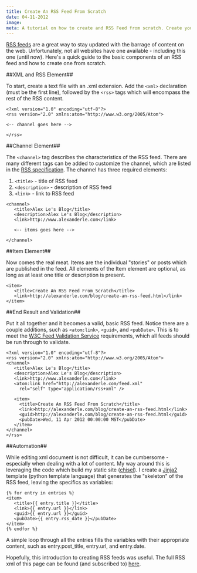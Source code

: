 ```yaml
---
title: Create An RSS Feed From Scratch
date: 04-11-2012
image:
meta: A tutorial on how to create and RSS Feed from scratch. Create your own rss.xml file.
---
```


[RSS feeds][1] are a great way to stay updated with the barrage of content on the web. Unfortunately, not all websites have one available - including this one (until now). Here's a quick guide to the basic components of an RSS feed and how to create one from scratch.


##XML and RSS Element##

To start, create a text file with an .xml extension. Add the `<xml>` declaration (must be the first line), followed by the `<rss>` tags which will encompass the rest of the RSS content.

<pre><code class=language-xml>&lt;?xml version="1.0" encoding="utf-8"?>
&lt;rss version="2.0" xmlns:atom="http://www.w3.org/2005/Atom">

<-- channel goes here -->

&lt;/rss>
</code></pre>

##Channel Element##

The `<channel>` tag describes the characteristics of the RSS feed. There are many different tags can be added to customize the channel, which are listed in the [RSS specification][2]. The channel has three required elements:

1. `<title>` - title of RSS feed
2. `<description>` - description of RSS feed
2. `<link>` - link to RSS feed

<pre><code class=language-xml>&lt;channel>
   &lt;title>Alex Le's Blog&lt;/title>
   &lt;description>Alex Le's Blog&lt;/description>
   &lt;link>http://www.alexanderle.com&lt;/link>

   <-- items goes here -->

&lt;/channel>
</code></pre>

##Item Element##

Now comes the real meat. Items are the individual "stories" or posts which are published in the feed. All elements of the Item element are optional, as long as at least one title or description is present.

<pre><code class=language-xml>&lt;item>
   &lt;title>Create An RSS Feed From Scratch&lt;/title>
   &lt;link>http://alexanderle.com/blog/create-an-rss-feed.html&lt;/link>
&lt;/item>
</code></pre>

##End Result and Validation##

Put it all together and it becomes a valid, basic RSS feed. Notice there are a couple additions, such as `<atom:link>`, `<guid>`, and `<pubDate>`. This is to meet the [W3C Feed Validation Service][3] requirements, which all feeds should be run through to validate.

<pre><code class=language-xml>&lt;?xml version="1.0" encoding="utf-8"?>
&lt;rss version="2.0" xmlns:atom="http://www.w3.org/2005/Atom">
&lt;channel>
   &lt;title>Alex Le's Blog&lt;/title>
   &lt;description>Alex Le's Blog&lt;/description>
   &lt;link>http://www.alexanderle.com&lt;/link>
   &lt;atom:link href="http://alexanderle.com/feed.xml"
     rel="self" type="application/rss+xml" />

   &lt;item>
     &lt;title>Create An RSS Feed From Scratch&lt;/title>
     &lt;link>http://alexanderle.com/blog/create-an-rss-feed.html&lt;/link>
     &lt;guid>http://alexanderle.com/blog/create-an-rss-feed.html&lt;/guid>
     &lt;pubDate>Wed, 11 Apr 2012 00:00:00 MST&lt;/pubDate>
   &lt;/item>
&lt;/channel>
&lt;/rss>
</code></pre>

##Automation##

While editing xml document is not difficult, it can be cumbersome - especially when dealing with a lot of content. My way around this is leveraging the code which build my static site ([chisel][5]). I create a [Jinja2][6] template (python template language) that generates the "skeleton" of the RSS feed, leaving the specifics as variables:

<pre><code class=language-html>{% for entry in entries %}
&lt;item>
   &lt;title>{{ entry.title }}&lt;/title>
   &lt;link>{{ entry.url }}&lt;/link>
   &lt;guid>{{ entry.url }}&lt;/guid>
   &lt;pubDate>{{ entry.rss_date }}&lt;/pubDate>
&lt;/item>
{% endfor %}
</code></pre>

A simple loop through all the entries fills the variables with their appropriate content, such as entry.post\_title, entry.url, and entry.date.

Hopefully, this introduction to creating RSS feeds was useful. The full RSS xml of this page can be found (and subscribed to) [here][4].

[1]: http://en.wikipedia.org/wiki/RSS
[2]: http://www.rssboard.org/rss-specification
[3]: http://validator.w3.org/feed/
[4]: /feed.xml
[5]: /blog/2012/02/29/move-to-github.html
[6]: http://jinja.pocoo.org/docs/
